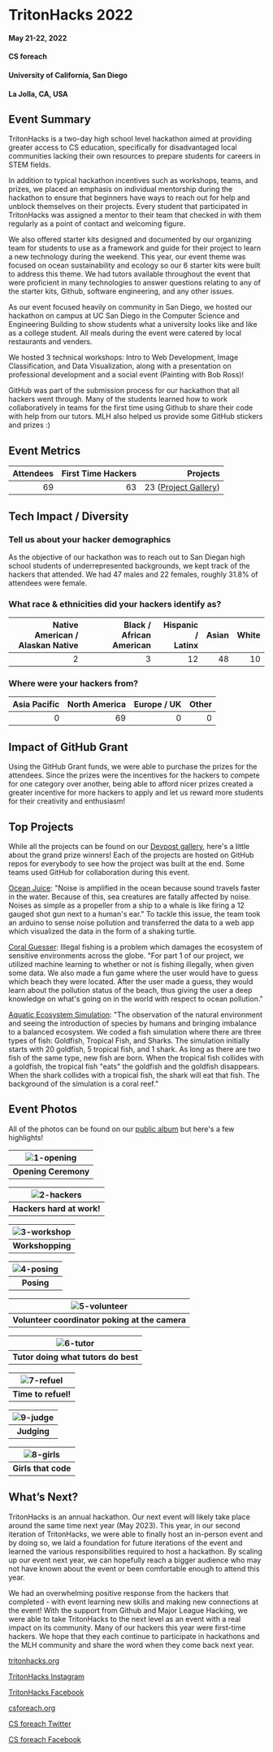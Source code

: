 # TritonHacks 2022

#### May 21-22, 2022

#### CS foreach

#### University of California, San Diego

#### La Jolla, CA, USA

## Event Summary

TritonHacks is a two-day high school level hackathon aimed at providing greater access to CS education, specifically for disadvantaged local communities lacking their own resources to prepare students for careers in STEM fields.

In addition to typical hackathon incentives such as workshops, teams, and prizes, we placed an emphasis on individual mentorship during the hackathon to ensure that beginners have ways to reach out for help and unblock themselves on their projects. Every student that participated in TritonHacks was assigned a mentor to their team that checked in with them regularly as a point of contact and welcoming figure.

We also offered starter kits designed and documented by our organizing team for students to use as a framework and guide for their project to learn a new technology during the weekend. This year, our event theme was focused on ocean sustainability and ecology so our 6 starter kits were built to address this theme. We had tutors available throughout the event that were proficient in many technologies to answer questions relating to any of the starter kits, Github, software engineering, and any other issues.

As our event focused heavily on community in San Diego, we hosted our hackathon on campus at UC San Diego in the Computer Science and Engineering Building to show students what a university looks like and like as a college student. All meals during the event were catered by local restaurants and venders.

We hosted 3 technical workshops: Intro to Web Development, Image Classification, and Data Visualization, along with a presentation on professional development and a social event (Painting with Bob Ross)!

GitHub was part of the submission process for our hackathon that all hackers went through. Many of the students learned how to work collaboratively in teams for the first time using Github to share their code with help from our tutors. MLH also helped us provide some GitHub stickers and prizes :)

## Event Metrics

| Attendees | First Time Hackers |                                               Projects |
| --------: | -----------------: | -----------------------------------------------------: |
|        69 |                 63 | 23 ([Project Gallery](https://tritonhacks22.devpost.com/project-gallery)) |

## Tech Impact / Diversity

### Tell us about your hacker demographics

As the objective of our hackathon was to reach out to San Diegan high school students of underrepresented backgrounds, we kept track of the hackers that attended. We had 47 males and 22 females, roughly 31.8% of attendees were female.

### What race & ethnicities did your hackers identify as?

| Native American / <br> Alaskan Native | Black / <br> African American | Hispanic / <br> Latinx | Asian | White |
| ------------------------------------: | ----------------------------: | ---------------------: | ----: | ----: |
|                                     2 |                             3 |                     12 |    48 |    10 |

### Where were your hackers from?

| Asia Pacific | North America | Europe / UK | Other |
| -----------: | ------------: | ----------: | ----: |
|            0 |            69 |           0 |     0 |

## Impact of GitHub Grant

Using the GitHub Grant funds, we were able to purchase the prizes for the attendees. Since the prizes were the incentives for the hackers to compete for one category over another, being able to afford nicer prizes created a greater incentive for more hackers to apply and let us reward more students for their creativity and enthusiasm!

## Top Projects

While all the projects can be found on our [Devpost gallery](https://tritonhacks22.devpost.com/project-gallery), here's a little about the grand prize winners! Each of the projects are hosted on GitHub repos for everybody to see how the project was built at the end. Some teams used GitHub for collaboration during this event.

[Ocean Juice](https://devpost.com/software/sound-sensor-arduino-with-web-app): "Noise is amplified in the ocean because sound travels faster in the water. Because of this, sea creatures are fatally affected by noise. Noises as simple as a propeller from a ship to a whale is like firing a 12 gauged shot gun next to a human's ear." To tackle this issue, the team took an arduino to sense noise pollution and transferred the data to a web app which visualized the data in the form of a shaking turtle.

[Coral Guesser](https://devpost.com/software/coral-guesser): Illegal fishing is a problem which damages the ecosystem of sensitive environments across the globe. "For part 1 of our project, we utilized machine learning to whether or not is fishing illegally, when given some data. We also made a fun game where the user would have to guess which beach they were located. After the user made a guess, they would learn about the pollution status of the beach, thus giving the user a deep knowledge on what's going on in the world with respect to ocean pollution."

[Aquatic Ecosystem Simulation](https://devpost.com/software/aquatic-ecosystem-simulation): "The observation of the natural environment and seeing the introduction of species by humans and bringing imbalance to a balanced ecosystem. We coded a fish simulation where there are three types of fish: Goldfish, Tropical Fish, and Sharks. The simulation initially starts with 20 goldfish, 5 tropical fish, and 1 shark. As long as there are two fish of the same type, new fish are born. When the tropical fish collides with a goldfish, the tropical fish "eats" the goldfish and the goldfish disappears. When the shark collides with a tropical fish, the shark will eat that fish. The background of the simulation is a coral reef."

## Event Photos

All of the photos can be found on our [public album](https://drive.google.com/drive/folders/1rWoChMY2Ug0_najx8bfldixXFjKb0A0u) but here's a few highlights!

| ![1-opening](./images/1-opening.png) |
| :----------------------------------: |
|         **Opening Ceremony**         |

| ![2-hackers](./images/2-hackers.png) |
| :----------------------------------: |
|      **Hackers hard at work!**       |

| ![3-workshop](./images/3-workshop.png) |
| :------------------------------------: |
|            **Workshopping**            |

| ![4-posing](./images/4-posing.png) |
| :--------------------------------: |
|             **Posing**             |

|    ![5-volunteer](./images/5-volunteer.png)    |
| :--------------------------------------------: |
| **Volunteer coordinator poking at the camera** |

|  ![6-tutor](./images/6-tutor.png)   |
| :---------------------------------: |
| **Tutor doing what tutors do best** |

| ![7-refuel](./images/7-refuel.png) |
| :--------------------------------: |
|        **Time to refuel!**         |

| ![9-judge](./images/9-judge.jpg) |
| :------------------------------: |
|           **Judging**            |

| ![8-girls](./images/8-girls.png) |
| :------------------------------: |
|       **Girls that code**        |

## What’s Next?

TritonHacks is an annual hackathon. Our next event will likely take place around the same time next year (May 2023). This year, in our second iteration of TritonHacks, we were able to finally host an in-person event and by doing so, we laid a foundation for future iterations of the event and learned the various responsibilities required to host a hackathon. By scaling up our event next year, we can hopefully reach a bigger audience who may not have known about the event or been comfortable enough to attend this year.

We had an overwhelming positive response from the hackers that completed - with event learning new skills and making new connections at the event! With the support from Github and Major League Hacking, we were able to take TritonHacks to the next level as an event with a real impact on its community. Many of our hackers this year were first-time hackers. We hope that they each continue to participate in hackathons and the MLH community and share the word when they come back next year.

[tritonhacks.org](https://www.tritonhacks.org/)

[TritonHacks Instagram](https://www.instagram.com/ucsdtritonhacks/)

[TritonHacks Facebook](https://www.facebook.com/triton.hacks)

[csforeach.org](https://csforeach.ucsd.edu/)

[CS foreach Twitter](https://twitter.com/cforeach)

[CS foreach Facebook](https://www.facebook.com/csforeach)
